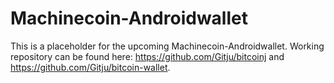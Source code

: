 Machinecoin-Androidwallet
=========================

This is a placeholder for the upcoming Machinecoin-Androidwallet. Working repository can be found here: https://github.com/Gitju/bitcoinj and https://github.com/Gitju/bitcoin-wallet.
